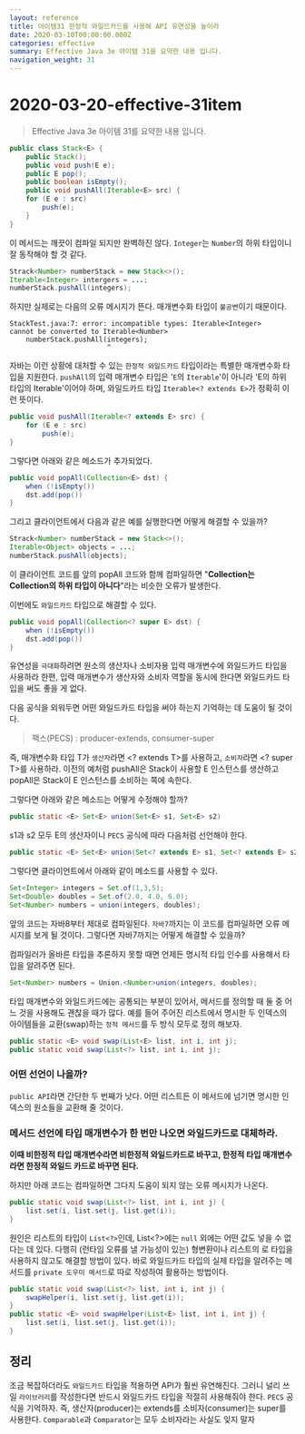 ```yaml
---
layout: reference
title: 아이템31 한정적 와일드카드를 사용해 API 유연성을 높이라
date: 2020-03-10T00:00:00.000Z
categories: effective
summary: Effective Java 3e 아이템 31을 요약한 내용 입니다.
navigation_weight: 31
---
```


# 2020-03-20-effective-31item

> Effective Java 3e 아이템 31를 요약한 내용 입니다.

```java
public class Stack<E> {
    public Stack();
    public void push(E e);
    public E pop();
    public boolean isEmpty();
    public void pushAll(Iterable<E> src) {
    for (E e : src)
        push(e);
    }
}
```

이 메서드는 깨끗이 컴파일 되지만 완벽하진 않다. `Integer`는 `Number`의 하위 타입이니 잘 동작해야 할 것 같다.

```java
Strack<Number> numberStack = new Stack<>();
Iterable<Integer> intergers = ...;
numberStack.pushAll(integers);
```

하지만 실제로는 다음의 오류 메시지가 뜬다. 매개변수화 타입이 `불공변`이기 때문이다.

```text
StackTest.java:7: error: incompatible types: Iterable<Integer>
cannot be converted to Iterable<Number>
    numberStack.pushAll(integers);
                        ^
```

자바는 이런 상황에 대처할 수 있는 `한정적 와일드카드` 타입이라는 특별한 매개변수화 타입을 지원한다. `pushAll`의 입력 매개변수 타입은 '`E`의 `Iterable`'이 아니라 'E의 하위 타입의 Iterable'이어야 하며, 와일드카드 타입 `Iterable<? extends E>`가 정확히 이런 뜻이다.

```java
public void pushAll(Iterable<? extends E> src) {
    for (E e : src)
        push(e);
}
```

그렇다면 아래와 같은 메소드가 추가되었다.

```java
public void popAll(Collection<E> dst) {
    when (!isEmpty())
    dst.add(pop())
}
```

그리고 클라이언트에서 다음과 같은 예를 실행한다면 어떻게 해결할 수 있을까?

```java
Strack<Number> numberStack = new Stack<>();
Iterable<Object> objects = ...;
numberStack.pushAll(objects);
```

이 클라이언트 코드를 앞의 popAll 코드와 함께 컴파일하면 "**Collection는 Collection의 하위 타입이 아니다**"라는 비슷한 오류가 발생한다.

이번에도 `와일드카드` 타입으로 해결할 수 있다.

```java
public void popAll(Collection<? super E> dst) {
    when (!isEmpty())
    dst.add(pop())
}
```

유연성을 `극대화`하려면 원소의 생산자나 소비자용 입력 매개변수에 와일드카드 타입을 사용하라 한편, 입력 매개변수가 생산자와 소비자 역할을 동시에 한다면 와일드카드 타입을 써도 좋을 게 없다.

다음 공식을 외워두면 어떤 와일드카드 타입을 써야 하는지 기억하는 데 도움이 될 것이다.

> 팩스\(PECS\) : producer-extends, consumer-super

즉, 매개변수화 타입 T가 `생산자`라면 &lt;? extends T&gt;를 사용하고, `소비자`라면 &lt;? super T&gt;를 사용하라. 이전의 예처럼 pushAll은 Stack이 사용할 E 인스턴스를 생산하고 popAll은 Stack이 E 인스턴스를 소비하는 쪽에 속한다.

그렇다면 아래와 같은 메소드는 어떻게 수정해야 할까?

```java
public static <E> Set<E> union(Set<E> s1, Set<E> s2)
```

s1과 s2 모두 E의 생산자이니 `PECS` 공식에 따라 다음처럼 선언해야 한다.

```java
public static <E> Set<E> union(Set<? extends E> s1, Set<? extends E> s2)
```

그렇다면 클라이언트에서 아래와 같이 메소드를 사용할 수 있다.

```java
Set<Integer> integers = Set.of(1,3,5);
Set<Double> doubles = Set.of(2.0, 4.0, 6.0);
Set<Number> numbers = union(integers, doubles);
```

앞의 코드는 자바8부터 제대로 컴파일된다. `자바7`까지는 이 코드를 컴파일하면 오류 메시지를 보게 될 것이다. 그렇다면 자바7까지는 어떻게 해결할 수 있을까?

컴파일러가 올바른 타입을 추론하지 못할 때면 언제든 명시적 타입 인수를 사용해서 타입을 알려주면 된다.

```java
Set<Number> numbers = Union.<Number>union(integers, doubles);
```

타입 매개변수와 와일드카드에는 공통되는 부분이 있어서, 메서드를 정의할 때 둘 중 어느 것을 사용해도 괜찮을 때가 많다. 예를 들어 주어진 리스트에서 명시한 두 인덱스의 아이템들을 교환\(swap\)하는 `정적 메서드`를 두 방식 모두로 정의 해보자.

```java
public static <E> void swap(List<E> list, int i, int j);
public static void swap(List<?> list, int i, int j);
```

### 어떤 선언이 나을까?

`public API`라면 간단한 두 번째가 낫다. 어떤 리스트든 이 메서드에 넘기면 명시한 인덱스의 원소들을 교환해 줄 것이다.

### 메서드 선언에 타입 매개변수가 한 번만 나오면 와일드카드로 대체하라.

**이때 비한정적 타입 매개변수라면 비한정적 와일드카드로 바꾸고, 한정적 타입 매개변수라면 한정적 와일드 카드로 바꾸면 된다.**

하지만 아래 코드는 컴파일하면 그다지 도움이 되지 않는 오류 메시지가 나온다.

```java
public static void swap(List<?> list, int i, int j) {
    list.set(i, list.set(j, list.get(i));
}
```

원인은 리스트의 타입이 `List<?>`인데, List&lt;?&gt;에는 `null` 외에는 어떤 값도 넣을 수 없다는 데 있다. 다행히 \(런타임 오류를 낼 가능성이 있는\) 형변환이나 리스트의 로 타입을 사용하지 않고도 해결할 방법이 있다. 바로 와일드카드 타입의 실제 타입을 알려주는 메서드를 `private 도우미 메서드`로 따로 작성하여 활용하는 방법이다.

```java
public static void swap(List<?> list, int i, int j) {
    swapHelper(i, list.set(j, list.get(i));
}
public static <E> void swapHelper(List<E> list, int i, int j) {
    list.set(i, list.set(j, list.get(i));
}
```

## 정리

조금 복잡하더라도 `와일드카드` 타입을 적용하면 API가 훨씬 유연해진다. 그러니 널리 쓰일 `라이브러리`를 작성한다면 반드시 와일드카드 타입을 적절히 사용해줘야 한다. `PECS` 공식을 기억하자. 즉, 생산자\(producer\)는 extends를 소비자\(consumer\)는 super를 사용한다. `Comparable`과 `Comparator`는 모두 소비자라는 사실도 잊지 말자

